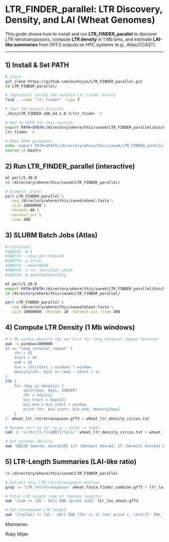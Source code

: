 # LTR_FINDER_parallel: LTR Discovery, Density, and LAI (Wheat Genomes)

This guide shows how to install and run **LTR_FINDER_parallel** to discover LTR retrotransposons, compute **LTR density** in 1 Mb bins, and estimate **LAI-like summaries** from GFF3 outputs on HPC systems (e.g., Atlas/CCAST).

---

## 1) Install & Set PATH
```bash
# Clone
git clone https://github.com/oushujun/LTR_FINDER_parallel.git
cd LTR_FINDER_parallel/

# (Optional) locate the bundled ltr_finder binary
find . -name "ltr_finder" -type f

# Test the binary directly
./bin/LTR_FINDER.x86_64-1.0.7/ltr_finder -h

# Add to PATH for this session
export PATH=$PATH:/directory/where/this/saved/LTR_FINDER_parallel/bin/LTR_FINDER.x86_64-1.0.7
ltr_finder -h

# Make PATH permanent
echo 'export PATH=$PATH:/directory/where/this/saved/LTR_FINDER_parallel/bin/LTR_FINDER.x86_64-1.0.7' >> ~/.bashrc
source ~/.bashrc
```

## 2) Run LTR_FINDER_parallel (interactive)
```bash
ml perl/5.38.0
cd /directory/where/this/saved/LTR_FINDER_parallel/

# Example: Glenn
perl LTR_FINDER_parallel \
  -seq /directory/where/this/saved/wheat.fasta \
  -size 10000000 \
  -threads 48 \
  -harvest_out \
  -time 300
```

## 3) SLURM Batch Jobs (Atlas)
```bash
#!/bin/bash
#SBATCH -N 1
#SBATCH --cpus-per-task=10
#SBATCH -p atlas
#SBATCH --mem=300GB
#SBATCH -J ltr_fparallel_wheat
#SBATCH -A genolabswheatphg

ml perl/5.38.0
export PATH=$PATH:/directory/where/this/saved/LTR_FINDER_parallel/bin/LTR_FINDER.x86_64-1.0.7
cd /directory/where/this/saved/LTR_FINDER_parallel/

perl LTR_FINDER_parallel \
  -seq /directory/where/this/saved/wheat.fasta \
  -size 10000000 -threads 10 -harvest_out -time 300
```

## 4) Compute LTR Density (1 Mb windows)
```bash
# 1 Mb window density (bp per bin) for long_terminal_repeat features
awk -v window=1000000 '
$3 == "long_terminal_repeat" {
    chr = $1
    start = $4
    end = $5
    bin = int(start / window) * window
    density[chr, bin] += (end - start + 1)
}
END {
    for (key in density) {
        split(key, keys, SUBSEP)
        chr = keys[1]
        bin_start = keys[2]
        bin_end = bin_start + window
        print chr, bin_start, bin_end, density[key]
    }
}' wheat_ltr_retrotransposon.gff3 > wheat_ltr_density_circos.txt

# Rename chr* to ta* (e.g., chr1A -> ta1A)
sed -E 's/chr([1-7][ABD])/ta\1/' wheat_ltr_density_circos.txt > wheat_ltr_density_circos_renamed.txt

# Get min/max density
awk 'BEGIN {max=0; min=1e18} {if ($4>max) max=$4; if ($4<min) min=$4} END {print "Max Density:", max; print "Min Density:", min}' wheat_ltr_density_circos_renamed.txt
```

## 5) LTR-Length Summaries (LAI-like ratio)
```bash
cd /directory/where/this/saved/LTR_FINDER_parallel

# Extract only LTR_retrotransposon entries
grep -w "LTR_retrotransposon" wheat.fasta.finder.combine.gff3 > ltr_lai_wheat.gff3

# Total LTR length (sum of feature lengths)
awk '{sum += ($5 - $4)} END {print sum}' ltr_lai_wheat.gff3

# Per-chromosome LTR length
awk '{len[$1] += ($5 - $4)} END {for (c in len) print c, len[c]}' ltr_lai_wheat.gff3 | sort -k1,1V
```

Maintainer:

Ruby Mijan

